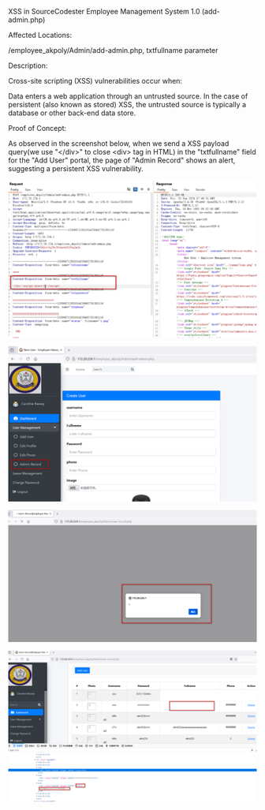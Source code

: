 XSS in SourceCodester Employee Management System 1.0 (add-admin.php)


Affected Locations:

/employee_akpoly/Admin/add-admin.php, txtfullname parameter


Description:

Cross-site scripting (XSS) vulnerabilities occur when:

Data enters a web application through an untrusted source. In the case of persistent (also known as stored) XSS, the untrusted source is typically a database or other back-end data store.


Proof of Concept:

As observed in the screenshot below, when we send a XSS payload query(we use "&lt;/div&gt;" to close &lt;div&gt; tag in HTML) in the "txtfullname" field for the "Add User" portal, the page of "Admin Record" shows an alert, suggesting a persistent XSS vulnerability.

![](Pasted%20image%2020240920170315.png)

![](Pasted%20image%2020240920170408.png)

![](Pasted%20image%2020240920170414.png)

![](Pasted%20image%2020240920170419.png)
